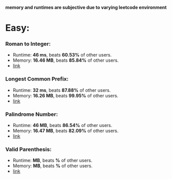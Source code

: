 **memory and runtimes are subjective due to varying leetcode environment**

# Easy:
### Roman to Integer:
* Runtime: **46 ms**, beats **60.53%** of other users.
* Memory: **16.46 MB**, beats **85.84%** of other users.
* [link](roman_to_integer.py)

### Longest Common Prefix:
* Runtime: **32 ms**, beats **87.88%** of other users.
* Memory: **16.26 MB**, beats **99.95%** of other users.
* [link](longest_common_prefix.py)

### Palindrome Number:
* Runtime: **46 MB**, beats **86.54%** of other users.
* Memory: **16.47 MB**, beats **82.09%** of other users.
* [link](palindrome_number.py)

### Valid Parenthesis:
* Runtime: **MB**, beats **%** of other users.
* Memory: **MB**, beats **%** of other users.
* [link]()
